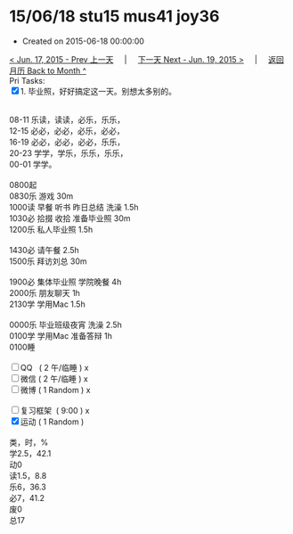 # 15/06/18 stu15 mus41 joy36

- Created on 2015-06-18 00:00:00

[< Jun. 17, 2015 - Prev 上一天](_archived/lifelogs/2015/06/d17.md) &nbsp; &nbsp; | &nbsp; &nbsp; [下一天 Next - Jun. 19, 2015 >](_archived/lifelogs/2015/06/d19.md) &nbsp; &nbsp; |  &nbsp; &nbsp; [返回月历 Back to Month ^](_archived/lifelogs/2015/06/index.md)
<br/>Pri Tasks:</strong><br clear="none"/><input type="checkbox" checked="true" />1. 毕业照，好好搞定这一天。别想太多别的。</div>    <div>        <div><br clear="none"/></div>08-11 乐读，读读，必乐，乐乐，    </div>    <div>12-15 必必，必必，必乐，必必，</div>    <div>16-19 必必，必必，必必，乐乐，</div>    <div>20-23 学学，学乐，乐乐，乐乐，</div>    <div>00-01 学学。</div>    <div>        <div><br clear="none"/></div>0800起    </div>    <div>0830乐 游戏 30m</div>    <div>1000读 早餐 听书 昨日总结 洗澡 1.5h</div>    <div>1030必 拾掇 收拾 准备毕业照 30m</div>    <div>1200乐 私人毕业照 1.5h</div>    <div><br/></div>    <div>1430必 请午餐 2.5h</div>    <div>1500乐 拜访刘总 30m</div>    <div><br/></div>    <div>1900必 集体毕业照 学院晚餐 4h</div>    <div>2000乐 朋友聊天 1h</div>    <div>2130学 学用Mac 1.5h</div>    <div><br/></div>    <div>0000乐 毕业班级夜宵 洗澡 2.5h</div>    <div>0100学 学用Mac 准备答辩 1h</div>    <div>0100睡</div>    <div><br clear="none"/></div>    <div><input type="checkbox" />QQ   ( 2 午/临睡 ) x</div>    <div><input type="checkbox" />微信 ( 2 午/临睡 ) x</div>    <div><input type="checkbox" />微博 ( 1 Random ) x</div>    <div><br clear="none"/></div>    <div><input type="checkbox" />复习框架  ( 9:00 ) x<br clear="none"/></div>    <div><input type="checkbox" checked="true" />运动 ( 1 Random ) </div>    <div>        <div><br clear="none"/></div>类，时，%<br clear="none"/>学2.5，42.1<br clear="none"/>动0<br clear="none"/>读1.5，8.8<br clear="none"/>乐6，36.3<br clear="none"/>必7，41.2<br clear="none"/>废0<br clear="none"/>总17</div>
